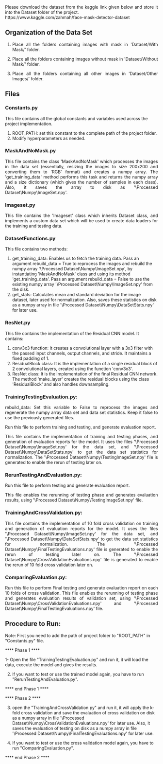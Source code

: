 <p align="justify">Please download the dataset from the kaggle link given below and store it into the Dataset folder of the project.<br>
https://www.kaggle.com/zahmah/face-mask-detector-dataset</p>

## Organization of the Data Set
1. <p align="justify">Place all the folders containing images with mask in 'Dataset/With Mask/' folder.</p>
2. <p align="justify">Place all the folders containing images without mask in 'Dataset/Without Mask/' folder.</p>
3. <p align="justify">Place all the folders containing all other images in 'Dataset/Other Images/' folder.</p>

## Files
### Constants.py
This file contains all the global constants and variables used across the project implementation.
1. ROOT_PATH: set this constant to the complete path of the project folder.
2. Modify hyperparameters as needed.

### MaskAndNoMask.py
<p align="justify">This file contains the class 'MaskAndNoMask' which processes the images in the data set (essentially, resizing the images to size 200x200 and converting them to 'RGB' format) and creates a numpy array. The 'get_training_data' method performs this task and returns the numpy array and a size dictionary (which gives the number of samples in each class). Also, it saves the array to disk as '\Processed Dataset\Numpy\ImageSet.npy'.</p>

### Imageset.py
<p align="justify">This file contains the 'Imageset' class which inherits Dataset class, and implements a custom data set which will be used to create data loaders for the training and testing data.</p>

### DatasetFunctions.py
This file contains two methods:
1. get_training_data: Enables us to fetch the training data. Pass an argument rebuild_data = True to reprocess the images and rebuild the numpy array '\Processed Dataset\Numpy\ImageSet.npy', by instantiating 'MaskAndNoMask' class and using its method 'get_training_data'. Pass an argument rebuild_data = False to use the existing numpy array '\Processed Dataset\Numpy\ImageSet.npy' from the disk.
2. get_stats: Calculates mean and standard deviation for the image dataset, later used for normalization. Also, saves these statistics on disk as a numpy array in file '\Processed Dataset\Numpy\DataSetStats.npy' for later use.

### ResNet.py
This file contains the implementation of the Residual CNN model. It contains:
1. conv3x3 function: It creates a convolutional layer with a 3x3 filter with the passed input channels, output channels, and stride. It maintains a fixed padding of 1.
2. ResidualBlock class: It is the implementation of a single residual block of 2 convolutional layers, created using the function 'conv3x3'.
3. ResNet class: It is the implementation of the final Residual CNN network. The method 'make_layer' creates the residual blocks using the class 'ResidualBlock' and also handles downsampling.

### TrainingTestingEvaluation.py:
<p align="justify">rebuild_data: Set this variable to False to reprocess the images and regenerate the numpy array data set and data set statistics. Keep it false to use the previously generated files.</p>
<p align="justify">Run this file to perform training and testing, and generate evaluation report.</p>
<p align="justify">This file contains the implementation of training and testing phases, and generation of evaluation reports for the model. It uses the files '\Processed Dataset\Numpy\ImageSet.npy' for the data set, and '\Processed Dataset\Numpy\DataSetStats.npy' to get the data set statistics for normalization. The '\Processed Dataset\Numpy\TestingImageSet.npy' file is generated to enable the rerun of testing later on.</p>

### RerunTestingAndEvaluation.py:
<p align="justify">Run this file to perform testing and generate evaluation report.</p>
<p align="justify">This file enables the rerunning of testing phase and generates evaluation results, using '\Processed Dataset\Numpy\TestingImageSet.npy' file.</p>

### TrainingAndCrossValidation.py:
<p align="justify">This file contains the implementation of 10 fold cross validation on training and generation of evaluation reports for the model. It uses the files '\Processed Dataset\Numpy\ImageSet.npy' for the data set, and '\Processed Dataset\Numpy\DataSetStats.npy' to get the data set statistics for normalization. The '\Processed Dataset\Numpy\FinalTestingEvaluations.npy' file is generated to enable the rerun of testing later on. The '\Processed Dataset\Numpy\CrossValidationEvaluations.npy' file is generated to enable the rerun of 10 fold cross validation later on.</p>

### ComparingEvaluation.py:
<p align="justify">Run this file to perform Final testing and generate evaluation report on each 10 folds of cross validation.
This file enables the rerunning of testing phase and generates evaluation results of validation set, using '\Processed Dataset\Numpy\CrossValidationEvaluations.npy' and '\Processed Dataset\Numpy\FinalTestingEvaluations.npy' file.</p>

## Procedure to Run:
Note: First you need to add the path of project folder to "ROOT_PATH" in "Constants.py" file.

**** Phase 1 ****
 
 1- Open the file "TrainingTestingEvaluation.py" and run it, it will load the data, execute the model and gives the results.

 2. If you want to test or use the trained model again, you have to run "RerunTestingAndEvaluation.py".

**** end Phase 1 ****

**** Phase 2 ****

3. open the "TrainingAndCrossValidation.py" and run it, it will apply the k-fold cross validation and save the evaluation of cross validation on disk as a numpy array in file '\Processed Dataset\Numpy\CrossValidationEvaluations.npy' for later use. Also, it saves the evaluation of testing on disk as a numpy array in file '\Processed Dataset\Numpy\FinalTestingEvaluations.npy' for later use.

4.  If you want to test or use the cross validation model again, you have to run "ComparingEvaluation.py".


**** end Phase 2 ****
